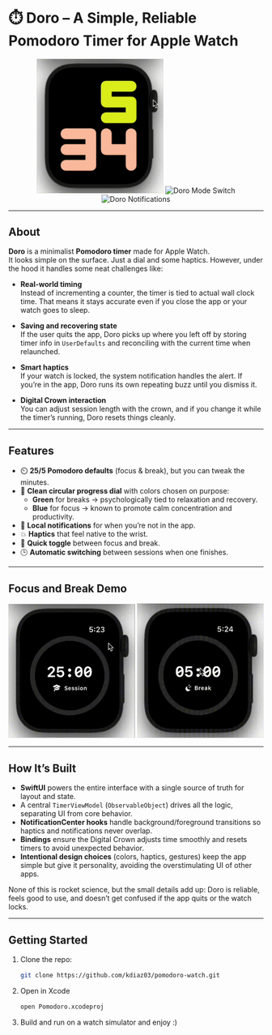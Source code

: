 # ⏱️ Doro – A Simple, Reliable Pomodoro Timer for Apple Watch

<p align="center">
  <img src="OnboardingDemo.gif" alt="Doro Onboarding View" width="250"/>
  <img src="ModeSwitchDemo.gif" alt="Doro Mode Switch" width="250"/>
  <img src="NotificationDemo.gif" alt="Doro Notifications" width="250"/>
</p>

---

## About

**Doro** is a minimalist **Pomodoro timer** made for Apple Watch.  
It looks simple on the surface. Just a dial and some haptics. However, under the hood it handles some neat challenges like:

- **Real-world timing**  
  Instead of incrementing a counter, the timer is tied to actual wall clock time. That means it stays accurate even if you close the app or your watch goes to sleep.

- **Saving and recovering state**  
  If the user quits the app, Doro picks up where you left off by storing timer info in `UserDefaults` and reconciling with the current time when relaunched.

- **Smart haptics**  
  If your watch is locked, the system notification handles the alert. If you’re in the app, Doro runs its own repeating buzz until you dismiss it.

- **Digital Crown interaction**  
  You can adjust session length with the crown, and if you change it while the timer’s running, Doro resets things cleanly.

---

## Features

- ⏲️ **25/5 Pomodoro defaults** (focus & break), but you can tweak the minutes.  
- 🎯 **Clean circular progress dial** with colors chosen on purpose:  
  - **Green** for breaks → psychologically tied to relaxation and recovery.  
  - **Blue** for focus → known to promote calm concentration and productivity.  
- 🔔 **Local notifications** for when you’re not in the app.  
- 💥 **Haptics** that feel native to the wrist.  
- 🌙 **Quick toggle** between focus and break.  
- 🕒 **Automatic switching** between sessions when one finishes.  

---

## Focus and Break Demo

<p align="center">
  <img src="SessionTimerDemo.gif" alt="Doro Focus Session" width="250"/>
  <img src="BreakSessionTimerDemo.gif" alt="Doro Break Session" width="250"/>
</p>

---

## How It’s Built

- **SwiftUI** powers the entire interface with a single source of truth for layout and state.  
- A central `TimerViewModel` (`ObservableObject`) drives all the logic, separating UI from core behavior.  
- **NotificationCenter hooks** handle background/foreground transitions so haptics and notifications never overlap.  
- **Bindings** ensure the Digital Crown adjusts time smoothly and resets timers to avoid unexpected behavior.  
- **Intentional design choices** (colors, haptics, gestures) keep the app simple but give it personality, avoiding the overstimulating UI of other apps.  

None of this is rocket science, but the small details add up: Doro is reliable, feels good to use, and doesn’t get confused if the app quits or the watch locks.

---

## Getting Started

1. Clone the repo:
   ```bash
   git clone https://github.com/kdiaz03/pomodoro-watch.git
2. Open in Xcode
   ```bash
   open Pomodoro.xcodeproj
3. Build and run on a watch simulator and enjoy :)
